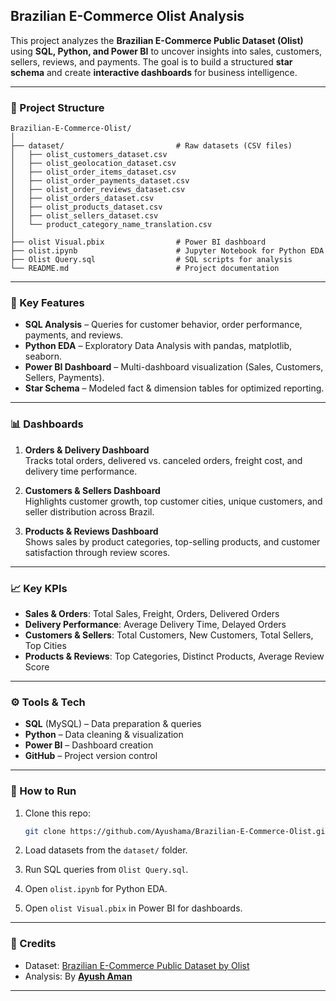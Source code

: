 ##  Brazilian E-Commerce Olist Analysis

This project analyzes the **Brazilian E-Commerce Public Dataset (Olist)** using **SQL, Python, and Power BI** to uncover insights into sales, customers, sellers, reviews, and payments. The goal is to build a structured **star schema** and create **interactive dashboards** for business intelligence.

---
 
### 📂 Project Structure
 
```
Brazilian-E-Commerce-Olist/
│
├── dataset/                         # Raw datasets (CSV files)
│   ├── olist_customers_dataset.csv
│   ├── olist_geolocation_dataset.csv
│   ├── olist_order_items_dataset.csv
│   ├── olist_order_payments_dataset.csv
│   ├── olist_order_reviews_dataset.csv
│   ├── olist_orders_dataset.csv
│   ├── olist_products_dataset.csv
│   ├── olist_sellers_dataset.csv
│   └── product_category_name_translation.csv
│
├── olist Visual.pbix                # Power BI dashboard
├── olist.ipynb                      # Jupyter Notebook for Python EDA
├── Olist Query.sql                  # SQL scripts for analysis
└── README.md                        # Project documentation
```

---

### 🔑 Key Features 

* **SQL Analysis** – Queries for customer behavior, order performance, payments, and reviews.
* **Python EDA** – Exploratory Data Analysis with pandas, matplotlib, seaborn.
* **Power BI Dashboard** – Multi-dashboard visualization (Sales, Customers, Sellers, Payments).
* **Star Schema** – Modeled fact & dimension tables for optimized reporting.
 
---
### 📊 Dashboards

1. **Orders & Delivery Dashboard**  
   Tracks total orders, delivered vs. canceled orders, freight cost, and delivery time performance.  

2. **Customers & Sellers Dashboard**  
   Highlights customer growth, top customer cities, unique customers, and seller distribution across Brazil.  

3. **Products & Reviews Dashboard**  
   Shows sales by product categories, top-selling products, and customer satisfaction through review scores.  
---

### 📈 Key KPIs

- **Sales & Orders**: Total Sales, Freight, Orders, Delivered Orders  
- **Delivery Performance**: Average Delivery Time, Delayed Orders  
- **Customers & Sellers**: Total Customers, New Customers, Total Sellers, Top Cities  
- **Products & Reviews**: Top Categories, Distinct Products, Average Review Score

---

### ⚙️ Tools & Tech

* **SQL** (MySQL) – Data preparation & queries
* **Python** – Data cleaning & visualization
* **Power BI** – Dashboard creation
* **GitHub** – Project version control

---

### 📌 How to Run

1. Clone this repo:

   ```bash
   git clone https://github.com/Ayushama/Brazilian-E-Commerce-Olist.git
   ```
2. Load datasets from the `dataset/` folder.
3. Run SQL queries from `Olist Query.sql`.
4. Open `olist.ipynb` for Python EDA.
5. Open `olist Visual.pbix` in Power BI for dashboards.

---

### 📢 Credits

* Dataset: [Brazilian E-Commerce Public Dataset by Olist](https://www.kaggle.com/datasets/olistbr/brazilian-ecommerce)
* Analysis: By **[Ayush Aman](www.linkedin.com/in/ayush-aman-039817161)**

---
